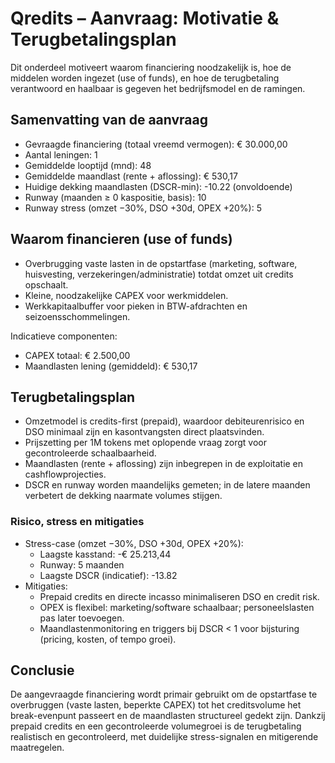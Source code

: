 # Qredits – Aanvraag: Motivatie & Terugbetalingsplan

Dit onderdeel motiveert waarom financiering noodzakelijk is, hoe de middelen worden ingezet (use of funds), en hoe de terugbetaling verantwoord en haalbaar is gegeven het bedrijfsmodel en de ramingen.

## Samenvatting van de aanvraag

- Gevraagde financiering (totaal vreemd vermogen): € 30.000,00
- Aantal leningen: 1
- Gemiddelde looptijd (mnd): 48
- Gemiddelde maandlast (rente + aflossing): € 530,17
- Huidige dekking maandlasten (DSCR-min): -10.22 (onvoldoende)
- Runway (maanden ≥ 0 kaspositie, basis): 10
- Runway stress (omzet −30%, DSO +30d, OPEX +20%): 5

## Waarom financieren (use of funds)

- Overbrugging vaste lasten in de opstartfase (marketing, software, huisvesting, verzekeringen/administratie) totdat omzet uit credits opschaalt.
- Kleine, noodzakelijke CAPEX voor werkmiddelen.
- Werkkapitaalbuffer voor pieken in BTW-afdrachten en seizoensschommelingen.

Indicatieve componenten:
- CAPEX totaal: € 2.500,00
- Maandlasten lening (gemiddeld): € 530,17

## Terugbetalingsplan

- Omzetmodel is credits-first (prepaid), waardoor debiteurenrisico en DSO minimaal zijn en kasontvangsten direct plaatsvinden.
- Prijszetting per 1M tokens met oplopende vraag zorgt voor gecontroleerde schaalbaarheid.
- Maandlasten (rente + aflossing) zijn inbegrepen in de exploitatie en cashflowprojecties.
- DSCR en runway worden maandelijks gemeten; in de latere maanden verbetert de dekking naarmate volumes stijgen.

### Risico, stress en mitigaties

- Stress-case (omzet −30%, DSO +30d, OPEX +20%):
  - Laagste kasstand: -€ 25.213,44
  - Runway: 5 maanden
  - Laagste DSCR (indicatief): -13.82
- Mitigaties:
  - Prepaid credits en directe incasso minimaliseren DSO en credit risk.
  - OPEX is flexibel: marketing/software schaalbaar; personeelslasten pas later toevoegen.
  - Maandlastenmonitoring en triggers bij DSCR < 1 voor bijsturing (pricing, kosten, of tempo groei).

## Conclusie

De aangevraagde financiering wordt primair gebruikt om de opstartfase te overbruggen (vaste lasten, beperkte CAPEX) tot het creditsvolume het break-evenpunt passeert en de maandlasten structureel gedekt zijn. Dankzij prepaid credits en een gecontroleerde volumegroei is de terugbetaling realistisch en gecontroleerd, met duidelijke stress-signalen en mitigerende maatregelen.
